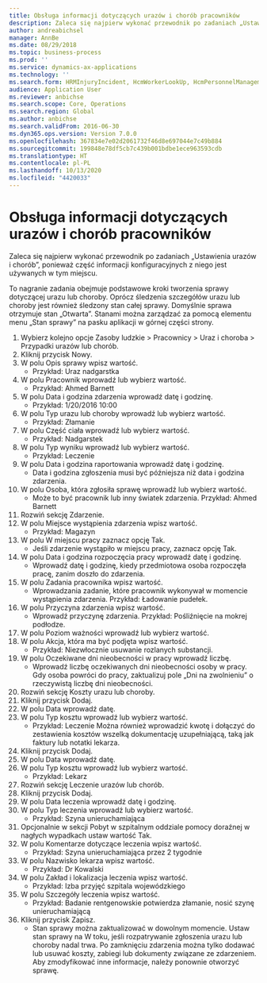 ```yaml
---
title: Obsługa informacji dotyczących urazów i chorób pracowników
description: Zaleca się najpierw wykonać przewodnik po zadaniach „Ustawienia urazów i chorób”, ponieważ część informacji konfiguracyjnych z niego jest używanych w tym miejscu.
author: andreabichsel
manager: AnnBe
ms.date: 08/29/2018
ms.topic: business-process
ms.prod: ''
ms.service: dynamics-ax-applications
ms.technology: ''
ms.search.form: HRMInjuryIncident, HcmWorkerLookUp, HcmPersonnelManagementWorkspace
audience: Application User
ms.reviewer: anbichse
ms.search.scope: Core, Operations
ms.search.region: Global
ms.author: anbichse
ms.search.validFrom: 2016-06-30
ms.dyn365.ops.version: Version 7.0.0
ms.openlocfilehash: 367834e7e02d2061732f46d8e697044e7c49b884
ms.sourcegitcommit: 199848e78df5cb7c439b001bdbe1ece963593cdb
ms.translationtype: HT
ms.contentlocale: pl-PL
ms.lasthandoff: 10/13/2020
ms.locfileid: "4420033"
---
```

# <a name="maintain-employee-injury-and-illness-information"></a>Obsługa informacji dotyczących urazów i chorób pracowników



Zaleca się najpierw wykonać przewodnik po zadaniach „Ustawienia urazów i chorób”, ponieważ część informacji konfiguracyjnych z niego jest używanych w tym miejscu. 



To nagranie zadania obejmuje podstawowe kroki tworzenia sprawy dotyczącej urazu lub choroby. Oprócz śledzenia szczegółów urazu lub choroby jest również śledzony stan całej sprawy.  Domyślnie sprawa otrzymuje stan „Otwarta”.  Stanami można zarządzać za pomocą elementu menu „Stan sprawy” na pasku aplikacji w górnej części strony.

1. Wybierz kolejno opcje Zasoby ludzkie > Pracownicy > Uraz i choroba > Przypadki urazów lub chorób.
2. Kliknij przycisk Nowy.
3. W polu Opis sprawy wpisz wartość.
    * Przykład: Uraz nadgarstka  
4. W polu Pracownik wprowadź lub wybierz wartość.
    * Przykład: Ahmed Barnett  
5. W polu Data i godzina zdarzenia wprowadź datę i godzinę.
    * Przykład: 1/20/2016 10:00  
6. W polu Typ urazu lub choroby wprowadź lub wybierz wartość.
    * Przykład: Złamanie  
7. W polu Część ciała wprowadź lub wybierz wartość.
    * Przykład: Nadgarstek  
8. W polu Typ wyniku wprowadź lub wybierz wartość.
    * Przykład: Leczenie  
9. W polu Data i godzina raportowania wprowadź datę i godzinę.
    * Data i godzina zgłoszenia musi być późniejsza niż data i godzina zdarzenia.  
10. W polu Osoba, która zgłosiła sprawę wprowadź lub wybierz wartość.
    * Może to być pracownik lub inny światek zdarzenia.  Przykład: Ahmed Barnett  
11. Rozwiń sekcję Zdarzenie.
12. W polu Miejsce wystąpienia zdarzenia wpisz wartość.
    * Przykład: Magazyn  
13. W polu W miejscu pracy zaznacz opcję Tak.
    * Jeśli zdarzenie wystąpiło w miejscu pracy, zaznacz opcję Tak.  
14. W polu Data i godzina rozpoczęcia pracy wprowadź datę i godzinę.
    * Wprowadź datę i godzinę, kiedy przedmiotowa osoba rozpoczęła pracę, zanim doszło do zdarzenia.  
15. W polu Zadania pracownika wpisz wartość.
    * Wprowadzania zadanie, które pracownik wykonywał w momencie wystąpienia zdarzenia.  Przykład: Ładowanie pudełek.  
16. W polu Przyczyna zdarzenia wpisz wartość.
    * Wprowadź przyczynę zdarzenia.  Przykład: Pośliźnięcie na mokrej podłodze.  
17. W polu Poziom ważności wprowadź lub wybierz wartość.
18. W polu Akcja, która ma być podjęta wpisz wartość.
    * Przykład: Niezwłocznie usuwanie rozlanych substancji.  
19. W polu Oczekiwane dni nieobecności w pracy wprowadź liczbę.
    * Wprowadź liczbę oczekiwanych dni nieobecności osoby w pracy.  Gdy osoba powróci do pracy, zaktualizuj pole „Dni na zwolnieniu” o rzeczywistą liczbę dni nieobecności.  
20. Rozwiń sekcję Koszty urazu lub choroby.
21. Kliknij przycisk Dodaj.
22. W polu Data wprowadź datę.
23. W polu Typ kosztu wprowadź lub wybierz wartość.
    * Przykład:  Leczenie    Można również wprowadzić kwotę i dołączyć do zestawienia kosztów wszelką dokumentację uzupełniającą, taką jak faktury lub notatki lekarza.  
24. Kliknij przycisk Dodaj.
25. W polu Data wprowadź datę.
26. W polu Typ kosztu wprowadź lub wybierz wartość.
    * Przykład: Lekarz  
27. Rozwiń sekcję Leczenie urazów lub chorób.
28. Kliknij przycisk Dodaj.
29. W polu Data leczenia wprowadź datę i godzinę.
30. W polu Typ leczenia wprowadź lub wybierz wartość.
    * Przykład: Szyna unieruchamiająca  
31. Opcjonalnie w sekcji Pobyt w szpitalnym oddziale pomocy doraźnej w nagłych wypadkach ustaw wartość Tak.
32. W polu Komentarze dotyczące leczenia wpisz wartość.
    * Przykład: Szyna unieruchamiająca przez 2 tygodnie  
33. W polu Nazwisko lekarza wpisz wartość.
    * Przykład:  Dr Kowalski  
34. W polu Zakład i lokalizacja leczenia wpisz wartość.
    * Przykład: Izba przyjęć szpitala wojewódzkiego  
35. W polu Szczegóły leczenia wpisz wartość.
    * Przykład: Badanie rentgenowskie potwierdza złamanie, nosić szynę unieruchamiającą  
36. Kliknij przycisk Zapisz.
    * Stan sprawy można zaktualizować w dowolnym momencie.  Ustaw stan sprawy na W toku, jeśli rozpatrywanie zgłoszenia urazu lub choroby nadal trwa.  Po zamknięciu zdarzenia można tylko dodawać lub usuwać koszty, zabiegi lub dokumenty związane ze zdarzeniem.  Aby zmodyfikować inne informacje, należy ponownie otworzyć sprawę.  

